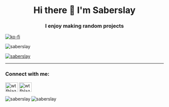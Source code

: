 <h1 align="center"> Hi there 👋 I'm Saberslay</h1>

<h3 align="center">I enjoy making random projects </h3>

[![ko-fi](https://ko-fi.com/img/githubbutton_sm.svg)](https://ko-fi.com/B0B2G6J6P)

<p align="left"> <img src="https://komarev.com/ghpvc/?username=saberslay&color=00FFFF&style=flat" alt="saberslay" /> </p>
<p align="left"> <a href="https://github.com/ryo-ma/github-profile-trophy"><img src="https://github-profile-trophy.vercel.app/?username=saberslay&theme=onestar" alt="saberslay" /></a> </p>

***

<h3 align="left">Connect with me:</h3>
<p align="left">
  
<a href="https://twitter.com/saberslay" target="blank"><img align="center" src="https://raw.githubusercontent.com/rahuldkjain/github-profile-readme-generator/master/src/images/icons/Social/twitter.svg" alt="wtfblazelol" height="30" width="40" /></a>
<a href="https://discord.gg/wX2Y5WbqTw" target="blank"><img align="center" src="https://raw.githubusercontent.com/rahuldkjain/github-profile-readme-generator/master/src/images/icons/Social/discord.svg" alt="wtfblaze" height="30" width="40" /></a>
</p>

<p>
  <img align="left" src="https://github-readme-stats.vercel.app/api/top-langs?username=saberslay&show_icons=true&theme=dark&locale=en&layout=compact" alt="saberslay" /> </p>
 <p>
  <img align="left" src="https://github-readme-stats.vercel.app/api?username=saberslay&show_icons=true&theme=dark&locale=en" alt="saberslay" />
</p>
